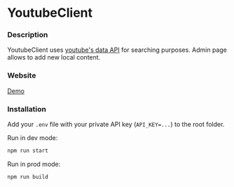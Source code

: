 # YoutubeClient

### Description

YoutubeClient uses [youtube's data API](https://developers.google.com/youtube/v3) for searching purposes. Admin page allows to add new local content.

### Website

[Demo](https://kovalenkoiryna15.github.io/youtube-client/youtube-client)

### Installation

Add your `.env` file with your private API key (`API_KEY=...`) to the root folder.

Run in dev mode:
```bash
npm run start
```

Run in prod mode:
```bash
npm run build
```
